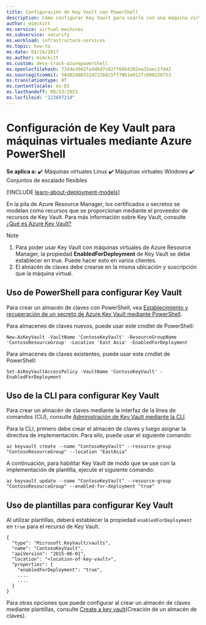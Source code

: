 ```yaml
---
title: Configuración de Key Vault con PowerShell
description: Cómo configurar Key Vault para usarlo con una máquina virtual mediante PowerShell.
author: mimckitt
ms.service: virtual-machines
ms.subservice: security
ms.workload: infrastructure-services
ms.topic: how-to
ms.date: 01/24/2017
ms.author: mimckitt
ms.custom: devx-track-azurepowershell
ms.openlocfilehash: 73d4e3942fe4d6d7c62ff66b4202ea31eec1fd42
ms.sourcegitcommit: 58d82486531472268c5ff70b1e012fc008226753
ms.translationtype: HT
ms.contentlocale: es-ES
ms.lasthandoff: 08/23/2021
ms.locfileid: "122697218"
---
```

# <a name="set-up-key-vault-for-virtual-machines-using-azure-powershell"></a>Configuración de Key Vault para máquinas virtuales mediante Azure PowerShell

**Se aplica a:** :heavy_check_mark: Máquinas virtuales Linux :heavy_check_mark: Máquinas virtuales Windows :heavy_check_mark: Conjuntos de escalado flexibles 

[!INCLUDE [learn-about-deployment-models](../../../includes/learn-about-deployment-models-rm-include.md)]

En la pila de Azure Resource Manager, los certificados o secretos se modelan como recursos que se proporcionan mediante el proveedor de recursos de Key Vault. Para más información sobre Key Vault, consulte [¿Qué es Azure Key Vault?](../../key-vault/general/overview.md)

> [!NOTE]
> 1. Para poder usar Key Vault con máquinas virtuales de Azure Resource Manager, la propiedad **EnabledForDeployment** de Key Vault se debe establecer en true. Puede hacer esto en varios clientes.
> 2. El almacén de claves debe crearse en la misma ubicación y suscripción que la máquina virtual.
>
>

## <a name="use-powershell-to-set-up-key-vault"></a>Uso de PowerShell para configurar Key Vault
Para crear un almacén de claves con PowerShell, vea [Establecimiento y recuperación de un secreto de Azure Key Vault mediante PowerShell](../../key-vault/secrets/quick-create-powershell.md).

Para almacenes de claves nuevos, puede usar este cmdlet de PowerShell:

```azurepowershell
New-AzKeyVault -VaultName 'ContosoKeyVault' -ResourceGroupName 'ContosoResourceGroup' -Location 'East Asia' -EnabledForDeployment
```

Para almacenes de claves existentes, puede usar este cmdlet de PowerShell:

```azurepowershell
Set-AzKeyVaultAccessPolicy -VaultName 'ContosoKeyVault' -EnabledForDeployment
```

## <a name="use-cli-to-set-up-key-vault"></a>Uso de la CLI para configurar Key Vault
Para crear un almacén de claves mediante la interfaz de la línea de comandos (CLI), consulte [Administración de Key Vault mediante la CLI](../../key-vault/general/manage-with-cli2.md#create-a-key-vault).

Para la CLI, primero debe crear el almacén de claves y luego asignar la directiva de implementación. Para ello, puede usar el siguiente comando:

```azurecli
az keyvault create --name "ContosoKeyVault" --resource-group "ContosoResourceGroup" --location "EastAsia"
```

A continuación, para habilitar Key Vault de modo que se use con la implementación de plantilla, ejecute el siguiente comando:

```azurecli
az keyvault update --name "ContosoKeyVault" --resource-group "ContosoResourceGroup" --enabled-for-deployment "true"
```

## <a name="use-templates-to-set-up-key-vault"></a>Uso de plantillas para configurar Key Vault
Al utilizar plantillas, deberá establecer la propiedad `enabledForDeployment` en `true` para el recurso de Key Vault.

```config
{
  "type": "Microsoft.KeyVault/vaults",
  "name": "ContosoKeyVault",
  "apiVersion": "2015-06-01",
  "location": "<location-of-key-vault>",
  "properties": {
    "enabledForDeployment": "true",
    ....
    ....
  }
}
```

Para otras opciones que puede configurar al crear un almacén de claves mediante plantillas, consulte [Create a key vault](https://azure.microsoft.com/resources/templates/key-vault-create/)(Creación de un almacén de claves).
